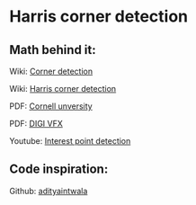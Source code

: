 # Harris corner detection

## Math behind it:
Wiki: [Corner detection](https://en.wikipedia.org/wiki/Corner_detection)

Wiki: [Harris corner detection](https://en.wikipedia.org/wiki/Harris_Corner_Detector)

PDF: [Cornell unversity](http://www.cs.cornell.edu/courses/cs4670/2015sp/lectures/lec07_harris_web.pdf)

PDF: [DIGI VFX](https://www.csie.ntu.edu.tw/~cyy/courses/vfx/20spring/lectures/handouts/lec06_feature_4up.pdf)

Youtube: [Interest point detection](https://www.youtube.com/watch?v=_qgKQGsuKeQ)

## Code inspiration:

Github: [adityaintwala](https://github.com/adityaintwala/Harris-Corner-Detection)
